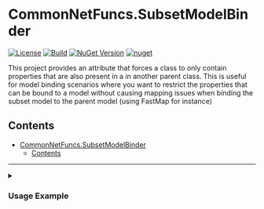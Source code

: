# CommonNetFuncs.SubsetModelBinder

[![License](https://img.shields.io/github/license/NickScarpitti/common-net-funcs.svg)](http://opensource.org/licenses/MIT)
[![Build](https://github.com/NickScarpitti/common-net-funcs/actions/workflows/dotnet.yml/badge.svg)](https://github.com/NickScarpitti/common-net-funcs/actions/workflows/dotnet.yml)
[![NuGet Version](https://img.shields.io/nuget/v/CommonNetFuncs.SubsetModelBinder)](https://www.nuget.org/packages/CommonNetFuncs.SubsetModelBinder/)
[![nuget](https://img.shields.io/nuget/dt/CommonNetFuncs.SubsetModelBinder)](https://www.nuget.org/packages/CommonNetFuncs.SubsetModelBinder/)

This project provides an attribute that forces a class to only contain properties that are also present in a in another parent class. This is useful for model binding scenarios where you want to restrict the properties that can be bound to a model without causing mapping issues when binding the subset model to the parent model (using FastMap for instance)

## Contents

- [CommonNetFuncs.SubsetModelBinder](#commonnetfuncssubsetmodelbinder)
  - [Contents](#contents)

---

<details>
<summary><h3>Usage Example</h3></summary>

```cs
public class Person
{
    public int Id { get; set; }
    public string Name { get; set; }
    public string Email { get; set; }
}

// This class will only allow properties that are also present in the Person class with the same name and optionally same type (type can be optionally be different)
[SubsetOf(typeof(Person))]
public class PersonSubset
{
    public int Id { get; set; }
    public string Name { get; set; }
}

[SubsetOf(typeof(Person))]
public class InvalidPersonSubset
{
    public int Id { get; set; }
    public string Name { get; set; }
    public string Mail { get; set; } // Throws compiler error because 'Mail' is not a property of the Person class
}
```

</details>
